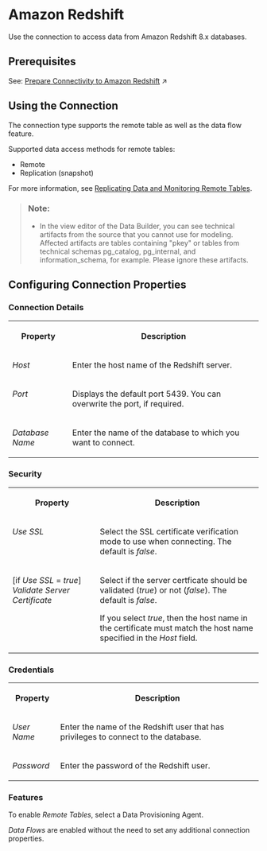 <!-- loio8b132061d4e149d9a16b3576dda1f613 -->

# Amazon Redshift

Use the connection to access data from Amazon Redshift 8.x databases. 



<a name="loio8b132061d4e149d9a16b3576dda1f613__section_j1b_byq_spb"/>

## Prerequisites

See: [Prepare Connectivity to Amazon Redshift](https://help.sap.com/viewer/935116dd7c324355803d4b85809cec97/internal/en-US/519b2dbc588940fb9698745e430c9859.html "To be able to successfully validate and use a connection to an Amazon Redshift database for remote tables or data flows certain preparations have to be made.") :arrow_upper_right:



<a name="loio8b132061d4e149d9a16b3576dda1f613__Redshift_usage"/>

## Using the Connection

The connection type supports the remote table as well as the data flow feature.

Supported data access methods for remote tables:

-   Remote
-   Replication \(snapshot\)

For more information, see [Replicating Data and Monitoring Remote Tables](../Data-Integration-Monitor/replicating-data-and-monitoring-remote-tables-4dd95d7.md). 

> ### Note:  
> -   In the view editor of the Data Builder, you can see technical artifacts from the source that you cannot use for modeling. Affected artifacts are tables containing "pkey" or tables from technical schemas pg\_catalog, pg\_internal, and information\_schema, for example. Please ignore these artifacts.



<a name="loio8b132061d4e149d9a16b3576dda1f613__section_nrb_hcc_x4b"/>

## Configuring Connection Properties



### Connection Details


<table>
<tr>
<th valign="top">

Property



</th>
<th valign="top">

Description



</th>
</tr>
<tr>
<td valign="top">

 *Host* 



</td>
<td valign="top">

 Enter the host name of the Redshift server. 



</td>
</tr>
<tr>
<td valign="top">

 *Port* 



</td>
<td valign="top">

 Displays the default port 5439. You can overwrite the port, if required. 



</td>
</tr>
<tr>
<td valign="top">

 *Database Name* 



</td>
<td valign="top">

 Enter the name of the database to which you want to connect. 



</td>
</tr>
</table>



### Security


<table>
<tr>
<th valign="top">

Property



</th>
<th valign="top">

Description



</th>
</tr>
<tr>
<td valign="top">

*Use SSL* 



</td>
<td valign="top">

 Select the SSL certificate verification mode to use when connecting. The default is *false*. 



</td>
</tr>
<tr>
<td valign="top">

\[if *Use SSL* = *true*\] *Validate Server Certificate*



</td>
<td valign="top">

Select if the server certficate should be validated \(*true*\) or not \(*false*\). The default is *false*. 

If you select *true*, then the host name in the certificate must match the host name specified in the *Host* field.



</td>
</tr>
</table>



### Credentials


<table>
<tr>
<th valign="top">

Property



</th>
<th valign="top">

Description



</th>
</tr>
<tr>
<td valign="top">

 *User Name* 



</td>
<td valign="top">

 Enter the name of the Redshift user that has privileges to connect to the database. 



</td>
</tr>
<tr>
<td valign="top">

 *Password* 



</td>
<td valign="top">

 Enter the password of the Redshift user. 



</td>
</tr>
</table>



### Features

To enable *Remote Tables*, select a Data Provisioning Agent.

*Data Flows* are enabled without the need to set any additional connection properties.

